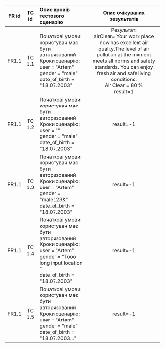 |FR id|TC id|Опис кроків тестового сценарію|Опис очікуваних результатів|
|:-----:|:-----:|:-----|:-----:|
|FR1.1|TC 1.1|Початкові умови: користувач має бути авторизований<br> Кроки сценарію:<br> user = "Artem"<br> gender = "male"<br> date_of_birth = "18.07.2003"|Результат:<br>airClear= Your work place now has excellent air quality.The level of air pollution at the moment meets all norms and safety standards. You can enjoy fresh air and safe living conditions. <br> Air Clear = 80 %<br>result=1|
|FR1.1|TC 1.2|Початкові умови: користувач має бути авторизований<br> Кроки сценарію:<br> user = ""<br> gender = "male"<br> date_of_birth = "18.07.2003"|result=-1|
|FR1.1|TC 1.3|Початкові умови: користувач має бути авторизований<br> Кроки сценарію:<br> user = "Artem"<br> gender = "male123&"<br> date_of_birth = "18.07.2003"|result=-1|
|FR1.1|TC 1.4|Початкові умови: користувач має бути авторизований<br> Кроки сценарію:<br> user = "Artem"<br> gender = "Tooo long input location "<br> date_of_birth = "18.07.2003"|result=-1|
|FR1.1|TC 1.5|Початкові умови: користувач має бути авторизований<br> Кроки сценарію:<br> user = "Artem"<br> gender = "male"<br> date_of_birth = "18.07.2003..."|result=-1|
